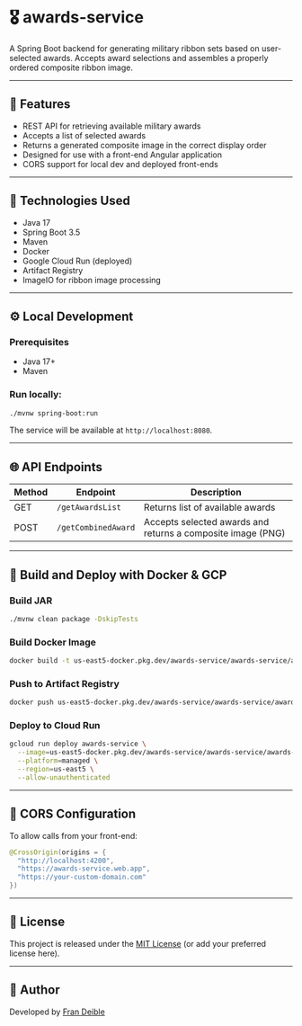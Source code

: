 
# 🎖️ awards-service

A Spring Boot backend for generating military ribbon sets based on user-selected awards. Accepts award selections and assembles a properly ordered composite ribbon image.

---

## 📌 Features

- REST API for retrieving available military awards
- Accepts a list of selected awards
- Returns a generated composite image in the correct display order
- Designed for use with a front-end Angular application
- CORS support for local dev and deployed front-ends

---

## 🚀 Technologies Used

- Java 17
- Spring Boot 3.5
- Maven
- Docker
- Google Cloud Run (deployed)
- Artifact Registry
- ImageIO for ribbon image processing



---

## ⚙️ Local Development

### Prerequisites

- Java 17+
- Maven

### Run locally:

```bash
./mvnw spring-boot:run
````

The service will be available at `http://localhost:8080`.

---

## 🌐 API Endpoints

| Method | Endpoint            | Description                                                 |
| ------ | ------------------- | ----------------------------------------------------------- |
| GET    | `/getAwardsList`    | Returns list of available awards                            |
| POST   | `/getCombinedAward` | Accepts selected awards and returns a composite image (PNG) |

---

## 🐳 Build and Deploy with Docker & GCP

### Build JAR

```bash
./mvnw clean package -DskipTests
```

### Build Docker Image

```bash
docker build -t us-east5-docker.pkg.dev/awards-service/awards-service/awards-service .
```

### Push to Artifact Registry

```bash
docker push us-east5-docker.pkg.dev/awards-service/awards-service/awards-service
```

### Deploy to Cloud Run

```bash
gcloud run deploy awards-service \
  --image=us-east5-docker.pkg.dev/awards-service/awards-service/awards-service \
  --platform=managed \
  --region=us-east5 \
  --allow-unauthenticated
```

---

## 🔐 CORS Configuration

To allow calls from your front-end:

```java
@CrossOrigin(origins = {
  "http://localhost:4200",
  "https://awards-service.web.app",
  "https://your-custom-domain.com"
})
```

---

## 📄 License

This project is released under the [MIT License](LICENSE) (or add your preferred license here).

---

## 🙋 Author

Developed by [Fran Deible](https://github.com/fwdeible)


